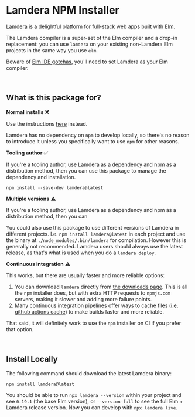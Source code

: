 # Lamdera NPM Installer

[Lamdera](https://lamdera.com) is a delightful platform for full-stack web apps built with [Elm](https://elm-lang.org/).

The Lamdera compiler is a super-set of the Elm compiler and a drop-in replacement: you can use `lamdera` on your existing non-Lamdera Elm projects in the same way you use `elm`.

Beware of [Elm IDE gotchas](https://dashboard.lamdera.app/docs/ides-and-tooling), you'll need to set Lamdera as your Elm compiler.


<br/>

## What is this package for?

**Normal installs** ❌

Use the instructions [here](https://dashboard.lamdera.app/docs/download) instead.

Lamdera has no dependency on `npm` to develop locally, so there's no reason to introduce it unless you specifically want to use `npm` for other reasons.

**Tooling author** ✅

If you're a tooling author, use Lamdera as a dependency and npm as a distribution method, then you can use this package to manage the dependency and installation.

```
npm install --save-dev lamdera@latest
```

**Multiple versions** ⚠️

If you're a tooling author, use Lamdera as a dependency and npm as a distribution method, then you can

You could also use this package to use different versions of Lamdera in different projects. I.e. `npm install lamdera@latest` in each project and use the binary at `./node_modules/.bin/lamdera` for compilation. However this is generally not recommended. Lamdera users should always use the latest release, as that's what is used when you do a `lamdera deploy`.


**Continuous integration** ⚠️

This works, but there are usually faster and more reliable options:

1. You can download `lamdera` directly from [the downloads page](https://dashboard.lamdera.app/docs/download). This is all the `npm` installer does, but with extra HTTP requests to `npmjs.com` servers, making it slower and adding more failure points.
2. Many continuous integration pipelines offer ways to cache files ([i.e. github actions cache](https://github.com/marketplace/actions/cache)) to make builds faster and more reliable.

That said, it will definitely work to use the `npm` installer on CI if you prefer that option.


<br/>

## Install Locally

The following command should download the latest Lamdera binary:

```
npm install lamdera@latest
```

You should be able to run `npx lamdera --version` within your project and see `0.19.1` (the base Elm version), or `--version-full` to see the full Elm + Lamdera release version. Now you can develop with `npx lamdera live`.
